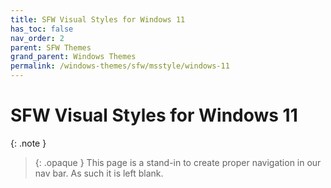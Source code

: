 ```yaml
---
title: SFW Visual Styles for Windows 11
has_toc: false
nav_order: 2
parent: SFW Themes
grand_parent: Windows Themes
permalink: /windows-themes/sfw/msstyle/windows-11
---
```


SFW Visual Styles for Windows 11
=======================================

{: .note }
> {: .opaque }
> This page is a stand-in to create proper navigation in our nav bar. As such it is left blank.